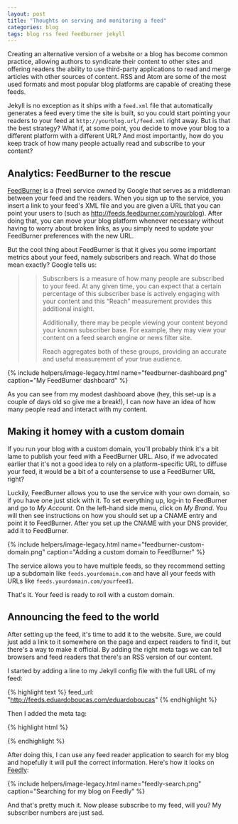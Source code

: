 ```yaml
---
layout: post
title: "Thoughts on serving and monitoring a feed"
categories: blog
tags: blog rss feed feedburner jekyll
---
```

Creating an alternative version of a website or a blog has become common practice, allowing authors to syndicate their content to other sites and offering readers the ability to use third-party applications to read and merge articles with other sources of content. RSS and Atom are some of the most used formats and most popular blog platforms are capable of creating these feeds.

Jekyll is no exception as it ships with a `feed.xml` file that automatically generates a feed every time the site is built, so you could start pointing your readers to your feed at `http://yourblog.url/feed.xml` right away. But is that the best strategy? What if, at some point, you decide to move your blog to a different platform with a different URL? And most importantly, how do you keep track of how many people actually read and subscribe to your content?<!--more-->

## Analytics: FeedBurner to the rescue

[FeedBurner](http://feedburner.google.com) is a (free) service owned by Google that serves as a middleman between your feed and the readers. When you sign up to the service, you insert a link to your feed's XML file and you are given a URL that you can point your users to (such as http://feeds.feedburner.com/yourblog). After doing that, you can move your blog platform whenever necessary without having to worry about broken links, as you simply need to update your FeedBurner preferences with the new URL.

But the cool thing about FeedBurner is that it gives you some important metrics about your feed, namely subscribers and reach. What do those mean exactly? Google tells us:

>> Subscribers is a measure of how many people are subscribed to your feed. At any given time, you can expect that a certain percentage of this subscriber base is actively engaging with your content and this “Reach” measurement provides this additional insight.
>>
>> Additionally, there may be people viewing your content beyond your known subscriber base. For example, they may view your content on a feed search engine or news filter site.
>>
>> Reach aggregates both of these groups, providing an accurate and useful measurement of your true audience.

{% include helpers/image-legacy.html name="feedburner-dashboard.png" caption="My FeedBurner dashboard" %}

As you can see from my modest dashboard above (hey, this set-up is a couple of days old so give me a break!), I can now have an idea of how many people read and interact with my content.

## Making it homey with a custom domain

If you run your blog with a custom domain, you'll probably think it's a bit lame to publish your feed with a FeedBurner URL. Also, if we advocated earlier that it's not a good idea to rely on a platform-specific URL to diffuse your feed, it would be a bit of a countersense to
use a FeedBurner URL right?

Luckily, FeedBurner allows you to use the service with your own domain, so if you have one just stick with it. To set everything up, log-in to FeedBurner and go to *My Account*. On the left-hand side menu, click on *My Brand*. You will then see instructions on how you should set up a CNAME entry and point it to FeedBurner.
After you set up the CNAME with your DNS provider, add it to FeedBurner.

{% include helpers/image-legacy.html name="feedburner-custom-domain.png" caption="Adding a custom domain to FeedBurner" %}

The service allows you to have multiple feeds, so they recommend setting up a subdomain like `feeds.yourdomain.com` and have all your feeds with URLs like `feeds.yourdomain.com/yourfeed1`. 

That's it. Your feed is ready to roll with a custom domain.

## Announcing the feed to the world

After setting up the feed, it's time to add it to the website. Sure, we could just add a link to it somewhere on the page and expect readers to find it, but there's a way to make it official. By adding the right meta tags we can tell browsers and feed readers that there's an RSS version of our content.

I started by adding a line to my Jekyll config file with the full URL of my feed:

{% highlight text %}
feed_url: "http://feeds.eduardoboucas.com/eduardoboucas"
{% endhighlight %}

Then I added the meta tag:

{% highlight html %}
<link rel="alternate" type="application/rss+xml" title="{{ "{{" }} site.title }}" href="{{ "{{" }} site.feed_url }}" />
{% endhighlight %}

After doing this, I can use any feed reader application to search for my blog and hopefully it will pull the correct information. Here's how it looks on [Feedly](http://feedly.com/):

{% include helpers/image-legacy.html name="feedly-search.png" caption="Searching for my blog on Feedly" %}

And that's pretty much it. Now please subscribe to my feed, will you? My subscriber numbers are just sad.<!--tomb-->